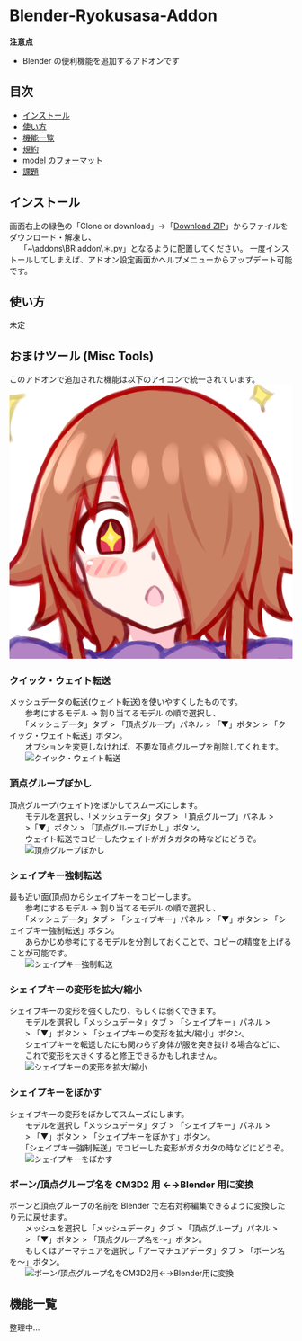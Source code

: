 <!-- TODO: APIドキュメントを生成するかどうか考える -->
<!-- # [API Documentation](https://luvoid.github.io/Blender-CM3D2-Converter/)

[https://luvoid.github.io/Blender-CM3D2-Converter](https://luvoid.github.io/Blender-CM3D2-Converter/) ([Translated](https://luvoid-github-io.translate.goog/Blender-CM3D2-Converter/index.html?_x_tr_sl=auto&_x_tr_tl=default)) -->

# Blender-Ryokusasa-Addon

<!-- [Blender-CM3D2-Converter](https://github.com/luvoid/Blender-CM3D2-Converter) から CM3D2 関連の機能を取り除いたもの -->

**注意点**

- Blender の便利機能を追加するアドオンです

## 目次

- [インストール](#インストール)
- [使い方](#使い方)
- [機能一覧](#機能一覧)
- [規約](#規約)
- [model のフォーマット](#modelのフォーマット)
- [課題](#課題)

## インストール

画面右上の緑色の「Clone or download」→「[Download ZIP](https://github.com/Ryokusa/Blender-R-addons/archive/bl_28.zip)」からファイルをダウンロード・解凍し、  
　 「~\addons\BR addon\＊.py」となるように配置してください。
一度インストールしてしまえば、アドオン設定画面かヘルプメニューからアップデート可能です。

## 使い方

未定

## おまけツール (Misc Tools)

このアドオンで追加された機能は以下のアイコンで統一されています。
![専用アイコン](<BR Addon/kiss.png>)

### クイック・ウェイト転送

メッシュデータの転送(ウェイト転送)を使いやすくしたものです。  
　　参考にするモデル → 割り当てるモデル の順で選択し、  
　　「メッシュデータ」タブ > 「頂点グループ」パネル > 「▼」ボタン > 「クイック・ウェイト転送」ボタン。  
　　オプションを変更しなければ、不要な頂点グループを削除してくれます。  
　　![クイック・ウェイト転送](http://i.imgur.com/r7Bq6ux.jpg)

### 頂点グループぼかし

頂点グループ(ウェイト)をぼかしてスムーズにします。  
　　モデルを選択し、「メッシュデータ」タブ > 「頂点グループ」パネル >  
　　>「▼」ボタン > 「頂点グループぼかし」ボタン。  
　　ウェイト転送でコピーしたウェイトがガタガタの時などにどうぞ。  
　　![頂点グループぼかし](http://i.imgur.com/p3HNTVR.jpg)

### シェイプキー強制転送

最も近い面(頂点)からシェイプキーをコピーします。  
　　参考にするモデル → 割り当てるモデル の順で選択し、  
　　「メッシュデータ」タブ > 「シェイプキー」パネル > 「▼」ボタン > 「シェイプキー強制転送」ボタン。  
　　あらかじめ参考にするモデルを分割しておくことで、コピーの精度を上げることが可能です。  
　　![シェイプキー強制転送](http://i.imgur.com/6y1s8Vd.jpg)

### シェイプキーの変形を拡大/縮小

シェイプキーの変形を強くしたり、もしくは弱くできます。  
　　モデルを選択し「メッシュデータ」タブ > 「シェイプキー」パネル >  
　　> 「▼」ボタン > 「シェイプキーの変形を拡大/縮小」ボタン。  
　　シェイプキーを転送したにも関わらず身体が服を突き抜ける場合などに、  
　　これで変形を大きくすると修正できるかもしれません。  
　　![シェイプキーの変形を拡大/縮小](http://i.imgur.com/vw9NO6Z.jpg)

### シェイプキーをぼかす

シェイプキーの変形をぼかしてスムーズにします。  
　　モデルを選択し「メッシュデータ」タブ > 「シェイプキー」パネル >  
　　> 「▼」ボタン > 「シェイプキーをぼかす」ボタン。  
　　「シェイプキー強制転送」でコピーした変形がガタガタの時などにどうぞ。  
　　![シェイプキーをぼかす](http://i.imgur.com/P69O44k.jpg)

### ボーン/頂点グループ名を CM3D2 用 ←→Blender 用に変換

ボーンと頂点グループの名前を Blender で左右対称編集できるように変換したり元に戻せます。  
　　メッシュを選択し「メッシュデータ」タブ > 「頂点グループ」パネル >  
　　> 「▼」ボタン > 「頂点グループ名を～」ボタン。  
　　もしくはアーマチュアを選択し「アーマチュアデータ」タブ > 「ボーン名を～」ボタン。  
　　![ボーン/頂点グループ名をCM3D2用←→Blender用に変換](http://i.imgur.com/6O5K5gm.jpg)

## 機能一覧

整理中…
